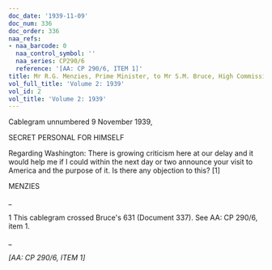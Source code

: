 ```yaml
---
doc_date: '1939-11-09'
doc_num: 336
doc_order: 336
naa_refs:
- naa_barcode: 0
  naa_control_symbol: ''
  naa_series: CP290/6
  reference: '[AA: CP 290/6, ITEM 1]'
title: Mr R.G. Menzies, Prime Minister, to Mr S.M. Bruce, High Commissioner in London
vol_full_title: 'Volume 2: 1939'
vol_id: 2
vol_title: 'Volume 2: 1939'
---
```


Cablegram unnumbered 9 November 1939,

SECRET PERSONAL FOR HIMSELF

Regarding Washington: There is growing criticism here at our delay and it would help me if I could within the next day or two announce your visit to America and the purpose of it. Is there any objection to this? [1]

MENZIES

 _

1 This cablegram crossed Bruce's 631 (Document 337). See AA: CP 290/6, item 1.

_

 _[AA: CP 290/6, ITEM 1]_